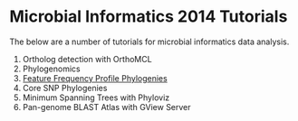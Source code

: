 Microbial Informatics 2014 Tutorials
====================================

The below are a number of tutorials for microbial informatics data analysis.

1. Ortholog detection with OrthoMCL
2. Phylogenomics
  1. [Feature Frequency Profile Phylogenies](ffp-phylogeny-tutorial/README.md)
  2. Core SNP Phylogenies
3. Minimum Spanning Trees with Phyloviz
4. Pan-genome BLAST Atlas with GView Server
